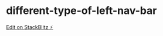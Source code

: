 # different-type-of-left-nav-bar

[Edit on StackBlitz ⚡️](https://stackblitz.com/edit/different-type-of-left-nav-bar)